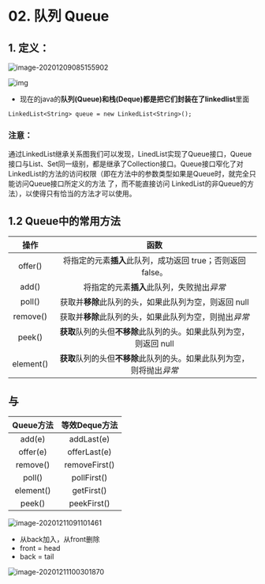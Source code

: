 # 02. 队列 Queue

##  1. 定义：

![image-20201209085155902](https://raw.githubusercontent.com/TWDH/Leetcode-From-Zero/pictures/img/image-20201209085155902.png)

![img](http://image.yiidian.com/uploadfile/2020/0419/81b2b417261a6851ab0a5592668d1440.png)

* 现在的java的**队列(Queue)**和**栈(Deque)**都是把它们封装在了**linkedlist**里面

`LinkedList<String> queue = new LinkedList<String>();`

### 注意：

通过LinkedList继承关系图我们可以发现，LinedList实现了Queue接口，Queue接口与List、Set同一级别，都是继承了Collection接口。Queue接口窄化了对LinkedList的方法的访问权限（即在方法中的参数类型如果是Queue时，就完全只能访问Queue接口所定义的方法 了，而不能直接访问 LinkedList的非Queue的方法），以使得只有恰当的方法才可以使用。

## 1.2 Queue中的常用方法

|   操作    |                             函数                             |
| :-------: | :----------------------------------------------------------: |
|  offer()  | 将指定的元素**插入**此队列，成功返回 true；否则返回 false。  |
|   add()   |          将指定的元素**插入**此队列，失败抛出*异常*          |
|  poll()   |    获取并**移除**此队列的头，如果此队列为空，则返回 null     |
| remove()  |    获取并**移除**此队列的头，如果此队列为空，则抛出*异常*    |
|  peek()   | **获取**队列的头但**不移除**此队列的头。如果此队列为空，则返回 null |
| element() | **获取**队列的头但**不移除**此队列的头。如果此队列为空，则将抛出*异常* |

## 与

| Queue方法 | **等效Deque方法** |
| :-------: | :---------------: |
|  add(e)   |    addLast(e)     |
| offer(e)  |   offerLast(e)    |
| remove()  |   removeFirst()   |
|  poll()   |    pollFirst()    |
| element() |    getFirst()     |
|  peek()   |    peekFirst()    |



![image-20201211091101461](https://raw.githubusercontent.com/TWDH/Leetcode-From-Zero/pictures/img/image-20201211091101461.png)

* 从back加入，从front删除
* front = head
* back = tail

![image-20201211100301870](https://raw.githubusercontent.com/TWDH/Leetcode-From-Zero/pictures/img/image-20201211100301870.png)